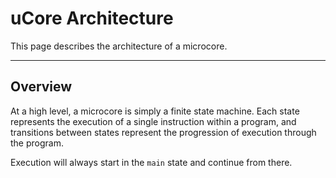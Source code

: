 
# uCore Architecture

This page describes the architecture of a microcore.

---

## Overview

At a high level, a microcore is simply a finite state machine. Each state
represents the execution of a single instruction within a program, and
transitions between states represent the progression of execution through
the program.

Execution will always start in the `main` state and continue from there.
